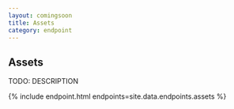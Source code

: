 ```yaml
---
layout: comingsoon
title: Assets
category: endpoint
---
```


## Assets

TODO: DESCRIPTION

{% include endpoint.html endpoints=site.data.endpoints.assets %}